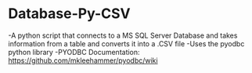 # Database-Py-CSV
-A python script that connects to a MS SQL Server Database and takes information from a table and converts it into a .CSV file
-Uses the pyodbc python library 
-PYODBC Documentation: https://github.com/mkleehammer/pyodbc/wiki 
